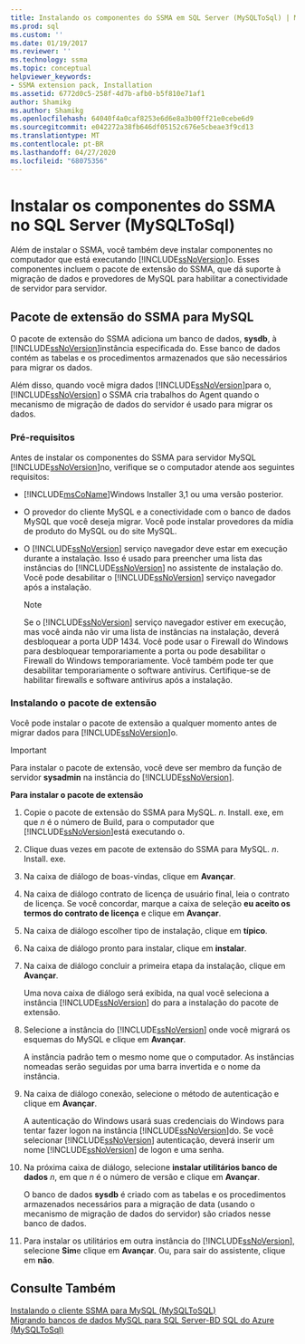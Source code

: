 ```yaml
---
title: Instalando os componentes do SSMA em SQL Server (MySQLToSql) | Microsoft Docs
ms.prod: sql
ms.custom: ''
ms.date: 01/19/2017
ms.reviewer: ''
ms.technology: ssma
ms.topic: conceptual
helpviewer_keywords:
- SSMA extension pack, Installation
ms.assetid: 6772d0c5-258f-4d7b-afb0-b5f810e71af1
author: Shamikg
ms.author: Shamikg
ms.openlocfilehash: 64040f4a0caf8253e6d6e8a3b00ff21e0cebe6d9
ms.sourcegitcommit: e042272a38fb646df05152c676e5cbeae3f9cd13
ms.translationtype: MT
ms.contentlocale: pt-BR
ms.lasthandoff: 04/27/2020
ms.locfileid: "68075356"
---
```

# <a name="installing-ssma-components-on-sql-server-mysqltosql"></a>Instalar os componentes do SSMA no SQL Server (MySQLToSql)
Além de instalar o SSMA, você também deve instalar componentes no computador que está executando [!INCLUDE[ssNoVersion](../../includes/ssnoversion-md.md)]o. Esses componentes incluem o pacote de extensão do SSMA, que dá suporte à migração de dados e provedores de MySQL para habilitar a conectividade de servidor para servidor.  
  
## <a name="ssma-for-mysql-extension-pack"></a>Pacote de extensão do SSMA para MySQL  
O pacote de extensão do SSMA adiciona um banco de dados, **sysdb**, à [!INCLUDE[ssNoVersion](../../includes/ssnoversion-md.md)]instância especificada do. Esse banco de dados contém as tabelas e os procedimentos armazenados que são necessários para migrar os dados.  
  
Além disso, quando você migra dados [!INCLUDE[ssNoVersion](../../includes/ssnoversion-md.md)]para o, [!INCLUDE[ssNoVersion](../../includes/ssnoversion-md.md)] o SSMA cria trabalhos do Agent quando o mecanismo de migração de dados do servidor é usado para migrar os dados.  
  
### <a name="prerequisites"></a>Pré-requisitos  
Antes de instalar os componentes do SSMA para servidor MySQL [!INCLUDE[ssNoVersion](../../includes/ssnoversion-md.md)]no, verifique se o computador atende aos seguintes requisitos:  
  
-   [!INCLUDE[msCoName](../../includes/msconame_md.md)]Windows Installer 3,1 ou uma versão posterior.  
  
-   O provedor do cliente MySQL e a conectividade com o banco de dados MySQL que você deseja migrar. Você pode instalar provedores da mídia de produto do MySQL ou do site MySQL.  
  
-   O [!INCLUDE[ssNoVersion](../../includes/ssnoversion-md.md)] serviço navegador deve estar em execução durante a instalação. Isso é usado para preencher uma lista das instâncias do [!INCLUDE[ssNoVersion](../../includes/ssnoversion-md.md)] no assistente de instalação do. Você pode desabilitar o [!INCLUDE[ssNoVersion](../../includes/ssnoversion-md.md)] serviço navegador após a instalação.  
  
    > [!NOTE]  
    > Se o [!INCLUDE[ssNoVersion](../../includes/ssnoversion-md.md)] serviço navegador estiver em execução, mas você ainda não vir uma lista de instâncias na instalação, deverá desbloquear a porta UDP 1434. Você pode usar o Firewall do Windows para desbloquear temporariamente a porta ou pode desabilitar o Firewall do Windows temporariamente. Você também pode ter que desabilitar temporariamente o software antivírus. Certifique-se de habilitar firewalls e software antivírus após a instalação.  
  
### <a name="installing-the-extension-pack"></a>Instalando o pacote de extensão  
Você pode instalar o pacote de extensão a qualquer momento antes de migrar dados para [!INCLUDE[ssNoVersion](../../includes/ssnoversion-md.md)]o.  
  
> [!IMPORTANT]  
> Para instalar o pacote de extensão, você deve ser membro da função de servidor **sysadmin** na instância do [!INCLUDE[ssNoVersion](../../includes/ssnoversion-md.md)].  
  
**Para instalar o pacote de extensão**  
  
1.  Copie o pacote de extensão do SSMA para MySQL. *n*. Install. exe, em que *n* é o número de Build, para o computador que [!INCLUDE[ssNoVersion](../../includes/ssnoversion-md.md)]está executando o.  
  
2.  Clique duas vezes em pacote de extensão do SSMA para MySQL. *n*. Install. exe.  
  
3.  Na caixa de diálogo de boas-vindas, clique em **Avançar**.  
  
4.  Na caixa de diálogo contrato de licença de usuário final, leia o contrato de licença. Se você concordar, marque a caixa de seleção **eu aceito os termos do contrato de licença** e clique em **Avançar**.  
  
5.  Na caixa de diálogo escolher tipo de instalação, clique em **típico**.  
  
6.  Na caixa de diálogo pronto para instalar, clique em **instalar**.  
  
7.  Na caixa de diálogo concluir a primeira etapa da instalação, clique em **Avançar**.  
  
    Uma nova caixa de diálogo será exibida, na qual você seleciona a instância [!INCLUDE[ssNoVersion](../../includes/ssnoversion-md.md)] do para a instalação do pacote de extensão.  
  
8.  Selecione a instância do [!INCLUDE[ssNoVersion](../../includes/ssnoversion-md.md)] onde você migrará os esquemas do MySQL e clique em **Avançar**.  
  
    A instância padrão tem o mesmo nome que o computador. As instâncias nomeadas serão seguidas por uma barra invertida e o nome da instância.  
  
9. Na caixa de diálogo conexão, selecione o método de autenticação e clique em **Avançar**.  
  
    A autenticação do Windows usará suas credenciais do Windows para tentar fazer logon na instância [!INCLUDE[ssNoVersion](../../includes/ssnoversion-md.md)]do. Se você selecionar [!INCLUDE[ssNoVersion](../../includes/ssnoversion-md.md)] autenticação, deverá inserir um nome [!INCLUDE[ssNoVersion](../../includes/ssnoversion-md.md)] de logon e uma senha.  
  
10. Na próxima caixa de diálogo, selecione **instalar utilitários banco de dados** *n*, em que *n* é o número de versão e clique em **Avançar**.  
  
    O banco de dados **sysdb** é criado com as tabelas e os procedimentos armazenados necessários para a migração de data (usando o mecanismo de migração de dados do servidor) são criados nesse banco de dados.  
  
11. Para instalar os utilitários em outra instância do [!INCLUDE[ssNoVersion](../../includes/ssnoversion-md.md)], selecione **Sim**e clique em **Avançar**. Ou, para sair do assistente, clique em **não**.  
  
## <a name="see-also"></a>Consulte Também  
[Instalando o cliente SSMA para MySQL &#40;MySQLToSQL&#41;](../../ssma/mysql/installing-ssma-for-mysql-client-mysqltosql.md)  
[Migrando bancos de dados MySQL para SQL Server-BD SQL do Azure &#40;MySQLToSql&#41;](../../ssma/mysql/migrating-mysql-databases-to-sql-server-azure-sql-db-mysqltosql.md)  
  
